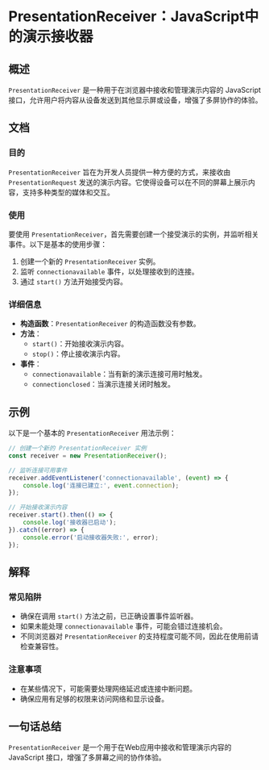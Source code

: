 <!--
Meta Description: # PresentationReceiver：JavaScript中的演示接收器 ## 概述 `PresentationReceiver` 是一种用于在浏览器中接收和管理演示内容的 JavaScript 接口，允许用户将内容从设备发送到其他显示屏或设备，增强了多屏协作的体验。 ## 文档 ### 目...
Meta Keywords: presentationreceiver, connectionavailable, start, javascript, receiver
-->

# PresentationReceiver：JavaScript中的演示接收器

## 概述
`PresentationReceiver` 是一种用于在浏览器中接收和管理演示内容的 JavaScript 接口，允许用户将内容从设备发送到其他显示屏或设备，增强了多屏协作的体验。

## 文档
### 目的
`PresentationReceiver` 旨在为开发人员提供一种方便的方式，来接收由 `PresentationRequest` 发送的演示内容。它使得设备可以在不同的屏幕上展示内容，支持多种类型的媒体和交互。

### 使用
要使用 `PresentationReceiver`，首先需要创建一个接受演示的实例，并监听相关事件。以下是基本的使用步骤：

1. 创建一个新的 `PresentationReceiver` 实例。
2. 监听 `connectionavailable` 事件，以处理接收到的连接。
3. 通过 `start()` 方法开始接受内容。

### 详细信息
- **构造函数**：`PresentationReceiver` 的构造函数没有参数。
- **方法**：
  - `start()`：开始接收演示内容。
  - `stop()`：停止接收演示内容。
- **事件**：
  - `connectionavailable`：当有新的演示连接可用时触发。
  - `connectionclosed`：当演示连接关闭时触发。

## 示例
以下是一个基本的 `PresentationReceiver` 用法示例：

```javascript
// 创建一个新的 PresentationReceiver 实例
const receiver = new PresentationReceiver();

// 监听连接可用事件
receiver.addEventListener('connectionavailable', (event) => {
    console.log('连接已建立:', event.connection);
});

// 开始接收演示内容
receiver.start().then(() => {
    console.log('接收器已启动');
}).catch((error) => {
    console.error('启动接收器失败:', error);
});
```

## 解释
### 常见陷阱
- 确保在调用 `start()` 方法之前，已正确设置事件监听器。
- 如果未能处理 `connectionavailable` 事件，可能会错过连接机会。
- 不同浏览器对 `PresentationReceiver` 的支持程度可能不同，因此在使用前请检查兼容性。

### 注意事项
- 在某些情况下，可能需要处理网络延迟或连接中断问题。
- 确保应用有足够的权限来访问网络和显示设备。

## 一句话总结
`PresentationReceiver` 是一个用于在Web应用中接收和管理演示内容的 JavaScript 接口，增强了多屏幕之间的协作体验。